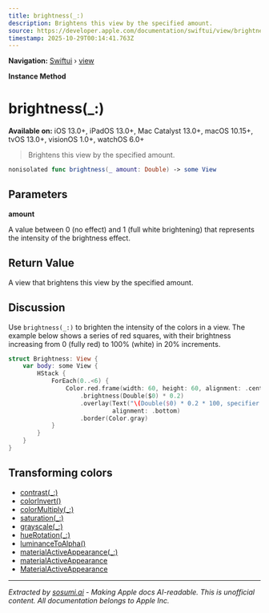 ```yaml
---
title: brightness(_:)
description: Brightens this view by the specified amount.
source: https://developer.apple.com/documentation/swiftui/view/brightness(_:)
timestamp: 2025-10-29T00:14:41.763Z
---
```


**Navigation:** [Swiftui](/documentation/swiftui) › [view](/documentation/swiftui/view)

**Instance Method**

# brightness(_:)

**Available on:** iOS 13.0+, iPadOS 13.0+, Mac Catalyst 13.0+, macOS 10.15+, tvOS 13.0+, visionOS 1.0+, watchOS 6.0+

> Brightens this view by the specified amount.

```swift
nonisolated func brightness(_ amount: Double) -> some View
```

## Parameters

**amount**

A value between 0 (no effect) and 1 (full white brightening) that represents the intensity of the brightness effect.



## Return Value

A view that brightens this view by the specified amount.

## Discussion

Use `brightness(_:)` to brighten the intensity of the colors in a view. The example below shows a series of red squares, with their brightness increasing from 0 (fully red) to 100% (white) in 20% increments.

```swift
struct Brightness: View {
    var body: some View {
        HStack {
            ForEach(0..<6) {
                Color.red.frame(width: 60, height: 60, alignment: .center)
                    .brightness(Double($0) * 0.2)
                    .overlay(Text("\(Double($0) * 0.2 * 100, specifier: "%.0f")%"),
                             alignment: .bottom)
                    .border(Color.gray)
            }
        }
    }
}
```



## Transforming colors

- [contrast(_:)](/documentation/swiftui/view/contrast(_:))
- [colorInvert()](/documentation/swiftui/view/colorinvert())
- [colorMultiply(_:)](/documentation/swiftui/view/colormultiply(_:))
- [saturation(_:)](/documentation/swiftui/view/saturation(_:))
- [grayscale(_:)](/documentation/swiftui/view/grayscale(_:))
- [hueRotation(_:)](/documentation/swiftui/view/huerotation(_:))
- [luminanceToAlpha()](/documentation/swiftui/view/luminancetoalpha())
- [materialActiveAppearance(_:)](/documentation/swiftui/view/materialactiveappearance(_:))
- [materialActiveAppearance](/documentation/swiftui/environmentvalues/materialactiveappearance)
- [MaterialActiveAppearance](/documentation/swiftui/materialactiveappearance)

---

*Extracted by [sosumi.ai](https://sosumi.ai) - Making Apple docs AI-readable.*
*This is unofficial content. All documentation belongs to Apple Inc.*
